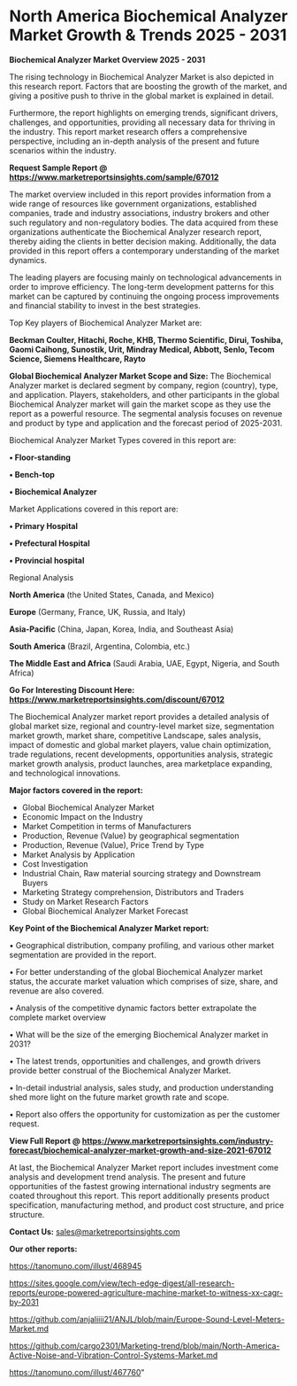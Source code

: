 # North America Biochemical Analyzer Market Growth & Trends 2025 - 2031

<Strong> Biochemical Analyzer Market Overview 2025 - 2031</strong>

The rising technology in Biochemical Analyzer Market is also depicted in this research report. Factors that are boosting the growth of the market, and giving a positive push to thrive in the global market is explained in detail.

Furthermore, the report highlights on emerging trends, significant drivers, challenges, and opportunities, providing all necessary data for thriving in the industry. This report market research offers a comprehensive perspective, including an in-depth analysis of the present and future scenarios within the industry.

<strong>Request Sample Report @ <a href=https://www.marketreportsinsights.com/sample/67012>https://www.marketreportsinsights.com/sample/67012</a></strong>

The market overview included in this report provides information from a wide range of resources like government organizations, established companies, trade and industry associations, industry brokers and other such regulatory and non-regulatory bodies. The data acquired from these organizations authenticate the Biochemical Analyzer research report, thereby aiding the clients in better decision making. Additionally, the data provided in this report offers a contemporary understanding of the market dynamics.

The leading players are focusing mainly on technological advancements in order to improve efficiency. The long-term development patterns for this market can be captured by continuing the ongoing process improvements and financial stability to invest in the best strategies.

Top Key players of Biochemical Analyzer Market are:

<strong>Beckman Coulter, Hitachi, Roche, KHB, Thermo Scientific, Dirui, Toshiba, Gaomi Caihong, Sunostik, Urit, Mindray Medical, Abbott, Senlo, Tecom Science, Siemens Healthcare, Rayto</strong>

<strong><b>Global Biochemical Analyzer Market Scope and Size:</b></strong>
The Biochemical Analyzer market is declared segment by company, region (country), type, and application. Players, stakeholders, and other participants in the global Biochemical Analyzer market will gain the market scope as they use the report as a powerful resource. The segmental analysis focuses on revenue and product by type and application and the forecast period of 2025-2031.

Biochemical Analyzer Market Types covered in this report are:

<strong>• Floor-standing

• Bench-top

• Biochemical Analyzer</strong>

Market Applications covered in this report are:

<strong>• Primary Hospital

• Prefectural Hospital

• Provincial hospital</strong> 

Regional Analysis

<strong>North America</strong> (the United States, Canada, and Mexico)

<strong>Europe</strong> (Germany, France, UK, Russia, and Italy)

<strong>Asia-Pacific</strong> (China, Japan, Korea, India, and Southeast Asia)

<strong>South America</strong> (Brazil, Argentina, Colombia, etc.)

<strong>The Middle East and Africa</strong> (Saudi Arabia, UAE, Egypt, Nigeria, and South Africa)

<strong>Go For Interesting Discount Here: <a href=https://www.marketreportsinsights.com/discount/67012>https://www.marketreportsinsights.com/discount/67012</a></strong>

The Biochemical Analyzer market report provides a detailed analysis of global market size, regional and country-level market size, segmentation market growth, market share, competitive Landscape, sales analysis, impact of domestic and global market players, value chain optimization, trade regulations, recent developments, opportunities analysis, strategic market growth analysis, product launches, area marketplace expanding, and technological innovations.

<strong><b>Major factors covered in the report:</b></strong>
<ul>
  <li>Global Biochemical Analyzer Market </li>
  <li>Economic Impact on the Industry</li>
  <li>Market Competition in terms of Manufacturers</li>
  <li>Production, Revenue (Value) by geographical segmentation</li>
  <li>Production, Revenue (Value), Price Trend by Type</li>
  <li>Market Analysis by Application</li>
  <li>Cost Investigation</li>
  <li>Industrial Chain, Raw material sourcing strategy and Downstream Buyers</li>
  <li>Marketing Strategy comprehension, Distributors and Traders</li>
  <li>Study on Market Research Factors</li>
  <li>Global Biochemical Analyzer Market Forecast</li>
</ul>

<strong><b>Key Point of the Biochemical Analyzer Market report:</b></strong>

• Geographical distribution, company profiling, and various other market segmentation are provided in the report.

• For better understanding of the global Biochemical Analyzer market status, the accurate market valuation which comprises of size, share, and revenue are also covered.

• Analysis of the competitive dynamic factors better extrapolate the complete market overview

• What will be the size of the emerging Biochemical Analyzer market in 2031?

• The latest trends, opportunities and challenges, and growth drivers provide better construal of the Biochemical Analyzer Market.

• In-detail industrial analysis, sales study, and production understanding shed more light on the future market growth rate and scope.

• Report also offers the opportunity for customization as per the customer request.

<strong><b>View Full Report @ <a href=https://www.marketreportsinsights.com/industry-forecast/biochemical-analyzer-market-growth-and-size-2021-67012>https://www.marketreportsinsights.com/industry-forecast/biochemical-analyzer-market-growth-and-size-2021-67012</a></b></strong>


At last, the Biochemical Analyzer Market report includes investment come analysis and development trend analysis. The present and future opportunities of the fastest growing international industry segments are coated throughout this report. This report additionally presents product specification, manufacturing method, and product cost structure, and price structure.

<strong>Contact Us:</strong>
sales@marketreportsinsights.com

<strong>Our other reports:</strong>

<a href=https://tanomuno.com/illust/468945>https://tanomuno.com/illust/468945</a>

<a href=https://sites.google.com/view/tech-edge-digest/all-research-reports/europe-powered-agriculture-machine-market-to-witness-xx-cagr-by-2031>https://sites.google.com/view/tech-edge-digest/all-research-reports/europe-powered-agriculture-machine-market-to-witness-xx-cagr-by-2031</a>

<a href=https://github.com/anjaliiii21/ANJL/blob/main/Europe-Sound-Level-Meters-Market.md>https://github.com/anjaliiii21/ANJL/blob/main/Europe-Sound-Level-Meters-Market.md</a>

<a href=https://github.com/cargo2301/Marketing-trend/blob/main/North-America-Active-Noise-and-Vibration-Control-Systems-Market.md>https://github.com/cargo2301/Marketing-trend/blob/main/North-America-Active-Noise-and-Vibration-Control-Systems-Market.md</a>

<a href=https://tanomuno.com/illust/467760>https://tanomuno.com/illust/467760</a>"

